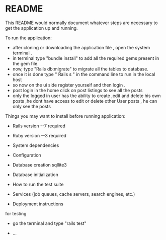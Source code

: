 # README

This README would normally document whatever steps are necessary to get the
application up and running.

To run the application:
- after cloning or downloading the application file , open the system terminal .
- in terminal type "bundle install" to add all the required gems present in the gem file.
- now, type "Rails db:migrate" to migrate all the tables to database.
- once it is done type " Rails s " in the command line to run in the local host 
- so now on the ui side register yourself and then login .
- post login in the home click on post listings to see all the posts
- only the logged in user has the ability to create  ,edit and delete his own posts ,he dont have access to edit or delete other User posts ,
  he can only see the posts




Things you may want to install before running application:

* Rails  version --7 required 
* Ruby  version --3 required 



* System dependencies

* Configuration

* Database creation sqllite3

* Database initialization

* How to run the test suite

* Services (job queues, cache servers, search engines, etc.)

* Deployment instructions


for testing 

- go the terminal and type "rails test"

* ...
